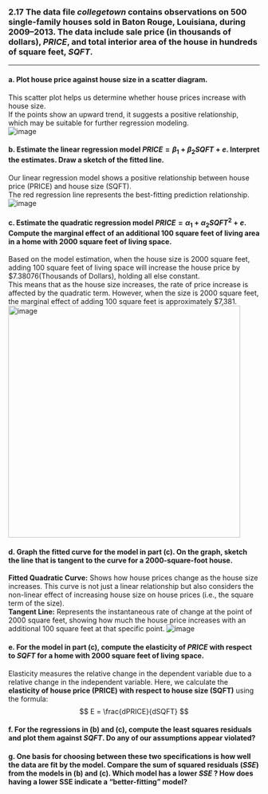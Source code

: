 ### 2.17 The data file $collegetown$ contains observations on 500 single-family houses sold in Baton Rouge, Louisiana, during 2009–2013. The data include sale price (in thousands of dollars), $PRICE$, and total interior area of the house in hundreds of square feet, $SQFT$.
-----
#### a. Plot house price against house size in a scatter diagram.
This scatter plot helps us determine whether house prices increase with house size.    
If the points show an upward trend, it suggests a positive relationship, which may be suitable for further regression modeling.    
![image](https://github.com/user-attachments/assets/21ed88df-73ae-4f44-ae18-deac83e69db6)

#### b. Estimate the linear regression model $PRICE = \beta_1 + \beta_2SQFT + e$. Interpret the estimates. Draw a sketch of the fitted line.
Our linear regression model shows a positive relationship between house price (PRICE) and house size (SQFT).    
The red regression line represents the best-fitting prediction relationship.    
![image](https://github.com/user-attachments/assets/602dd89d-8d96-40d3-8074-42514945d0b5)

#### c. Estimate the quadratic regression model $PRICE = \alpha_1 + \alpha_2SQFT^2 + e$. Compute the marginal effect of an additional 100 square feet of living area in a home with 2000 square feet of living space.
Based on the model estimation, when the house size is 2000 square feet, adding 100 square feet of living space will increase the house price by $7.38076(Thousands of Dollars), holding all else constant.    
This means that as the house size increases, the rate of price increase is affected by the quadratic term. However, when the size is 2000 square feet, the marginal effect of adding 100 square feet is approximately $7,381.    
<img width="465" alt="image" src="https://github.com/user-attachments/assets/40675e72-8780-4a19-8775-cd7ddf90e92f" />

#### d. Graph the fitted curve for the model in part (c). On the graph, sketch the line that is tangent to the curve for a 2000-square-foot house.
**Fitted Quadratic Curve:** Shows how house prices change as the house size increases. This curve is not just a linear relationship but also considers the non-linear effect of increasing house size on house prices (i.e., the square term of the size).    
**Tangent Line:** Represents the instantaneous rate of change at the point of 2000 square feet, showing how much the house price increases with an additional 100 square feet at that specific point.
![image](https://github.com/user-attachments/assets/89e5653b-d725-43b3-af89-2eb02df54463)

#### e. For the model in part (c), compute the elasticity of $PRICE$ with respect to $SQFT$ for a home with 2000 square feet of living space.
Elasticity measures the relative change in the dependent variable due to a relative change in the independent variable. Here, we calculate the **elasticity of house price (PRICE) with respect to house size (SQFT)** using the formula:
$$ E = \frac{dPRICE}{dSQFT} $$

#### f. For the regressions in (b) and (c), compute the least squares residuals and plot them against $SQFT$. Do any of our assumptions appear violated?

#### g. One basis for choosing between these two specifications is how well the data are fit by the model. Compare the sum of squared residuals $(SSE)$ from the models in (b) and (c). Which model has a lower $SSE$ ? How does having a lower SSE indicate a “better-fitting” model?
